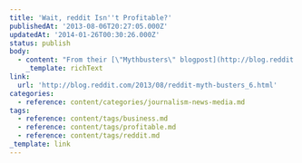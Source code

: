 ```yaml
---
title: 'Wait, reddit Isn''t Profitable?'
publishedAt: '2013-08-06T20:27:05.000Z'
updatedAt: '2014-01-26T00:30:26.000Z'
status: publish
body:
  - content: "From their [\"Mythbusters\" blogpost](http://blog.reddit.com/2013/08/reddit-myth-busters_6.html):\n\n<ExtendedQuote>\n  reality: reddit is not yet profitable. Here\x92s a numberless graph showing the (rough) relative difference between expenses vs revenues:\n\n  [![](http://4.bp.blogspot.com/-Fhes_i0Dd1Q/UgE1mtOQZZI/AAAAAAAAAAM/B-Uh0j5UHyU/s400/expenses_vs_revenues.png)](http://blog.reddit.com/2013/08/reddit-myth-busters_6.html)\n\n  Expenses are projected through the end of 2013, revenues are as of 2013 Q2 -- numbers have been removed to thwart would-be Wall Street analysts. The graph is derived from our internal accounting.\n</ExtendedQuote>\n\nI'm really surprised by this. I would have assumed a website getting that much traffic would be able to monetize it.\n"
    _template: richText
link:
  url: 'http://blog.reddit.com/2013/08/reddit-myth-busters_6.html'
categories:
  - reference: content/categories/journalism-news-media.md
tags:
  - reference: content/tags/business.md
  - reference: content/tags/profitable.md
  - reference: content/tags/reddit.md
_template: link
---
```



